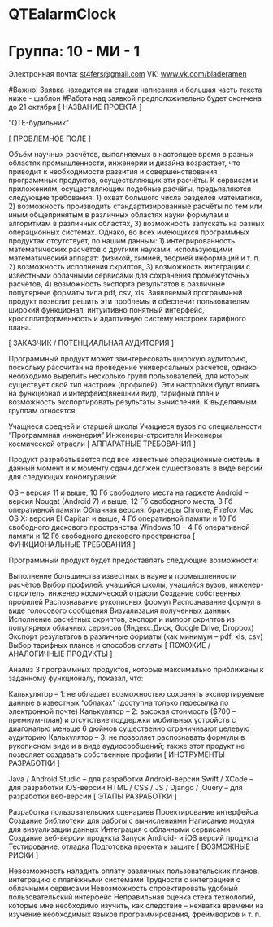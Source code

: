 # QTEalarmClock
# Группа: 10 - МИ - 1
Электронная почта: st4fers@gmail.com
VK: www.vk.com/bladeramen

#Важно! Заявка находится на стадии написания и большая часть текста ниже - шаблон
#Работа над заявкой предположительно будет окончена до 21 октября
[ НАЗВАНИЕ ПРОЕКТА ]

“QTE-будильник”

[ ПРОБЛЕМНОЕ ПОЛЕ ]

Объём научных расчётов, выполняемых в настоящее время в разных областях промышленности, инженерии и дизайна возрастает, что приводит к необходимости развития и совершенствования программных продуктов, осуществляющих эти расчёты. К сервисам и приложениям, осуществляющим подобные расчёты, предъявляются следующие требования: 1) охват большого числа разделов математики, 2) возможность производить стандартизированные расчёты по тем или иным общепринятым в различных областях науки формулам и алгоритмам в различных областях, 3) возможность запускать на разных операционных системах. Однако, во всех имеющихся программных продуктах отсутствует, по нашим данным: 1) интегрированность математических расчётов с другими науками, использующими математический аппарат: физикой, химией, теорией информаций и т. п. 2) возможность исполнения скриптов, 3) возможность интеграции с известными облачными сервисами для сохранения промежуточных расчётов, 4) возможность экспорта результатов в различные популярные форматы типа pdf, csv, xls. Заявляемый программный продукт позволит решить эти проблемы и обеспечит пользователям широкий функционал, интуитивно понятный интерфейс, кроссплатформенность и адаптивную систему настроек тарифного плана.

[ ЗАКАЗЧИК / ПОТЕНЦИАЛЬНАЯ АУДИТОРИЯ ]

Программный продукт может заинтересовать широкую аудиторию, поскольку рассчитан на проведение универсальных расчётов, однако необходимо выделить несколько групп пользователей, для которых существует свой тип настроек (профилей). Эти настройки будут влиять на функционал и интерфейс(внешний вид), тарифный план и возможность экспортировать результаты вычислений. К выделяемым группам относятся:

Учащиеся средней и старшей школы
Учащиеся вузов по специальности “Программная инженерия”
Инженеры-строители
Инженеры космической отрасли
[ АППАРАТНЫЕ ТРЕБОВАНИЯ ]

Продукт разрабатывается под все известные операционные системы в данный момент и к моменту сдачи должен существовать в виде версий для следующих конфигураций:

OS – версия 11 и выше, 10 Гб свободного места на гаджете
Android – версия Nougat (Android 7) и выше, 12 Гб свободного места, 3 Гб оперативной памяти
Облачная версия: браузеры Chrome, Firefox
Mac OS X: версия El Capitan и выше, 4 Гб оперативной памяти и 10 Гб свободного дискового пространства
Windows 10 – 4 Гб оперативной памяти и 12 Гб свободного дискового пространства
[ ФУНКЦИОНАЛЬНЫЕ ТРЕБОВАНИЯ ]

Программный продукт будет предоставлять следующие возможности:

Выполнение большинства известных в науке и промышленности расчётов
Выбор профилей: учащийся школы, учащийся вузов, инженер-строитель, инженер космической отрасли
Создание собственных профилей
Распознавание рукописных формул
Распознавание формул в виде голосового сообщения
Визуализация полученных данных
Исполнение расчётных скриптов, экспорт и импорт скриптов из популярных облачных сервисов (Яндекс.Диск, Google Drive, Dropbox)
Экспорт результатов в различные форматы (как минимум – pdf, xls, csv)
Выбор тарифных планов и способов оплаты
[ ПОХОЖИЕ / АНАЛОГИЧНЫЕ ПРОДУКТЫ ]

Анализ 3 программных продуктов, которые максимально приближены к заданному функционалу, показал, что:

Калькулятор – 1: не обладает возможностью сохранять экспортируемые данные в известных “облаках“ (доступна только пересылка по электронной почте)
Калькулятор – 2: высокая стоимость ($700 – премиум-план) и отсутствие поддержки мобильных устройств с диагональю меньше 6 дюймов существенно ограничивают целевую аудиторию
Калькулятор – 3: не позволяет распознавать формулы в рукописном виде и в виде аудиосообщений; также этот продукт не позволяет создавать собственные профили
[ ИНСТРУМЕНТЫ РАЗРАБОТКИ ]

Java / Android Studio – для разработки Android-версии
Swift / XCode – для разработки iOS-версии
HTML / CSS / JS / Django / jQuery – для разработки веб-версии
[ ЭТАПЫ РАЗРАБОТКИ ]

Разработка пользовательских сценариев
Проектирование интерфейса
Создание библиотеки для работы с вычислениями
Написание модуля для визуализации данных
Интеграция с облачными сервисами
Создание веб-версии продукта
Запуск Android- и iOS версий продукта
Тестирование, отладка
Подготовка проекта к защите
[ ВОЗМОЖНЫЕ РИСКИ ]

Невозможность наладить оплату различных пользовательских планов, интеграцию с платёжными системами
Трудности с интеграцией с облачными сервисами
Невозможность спроектировать удобный пользовательский интерфейс
Неправильная оценка стека технологий, которые мне необходимо изучить, как следствие – нехватка времени на изучение необходимых языков программирования, фреймворков и т. п.
